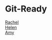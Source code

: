 # Git-Ready
[Rachel](https://github.com/rachelho622000/Git-Ready/blob/main/Rachel.md) <br> 
[Helen](https://github.com/rachelho622000/Git-Ready/blob/main/helenphan.md) <br>
[Amy](https://github.com/rachelho622000/Git-Ready/blob/main/AmyLi.md) <br>
